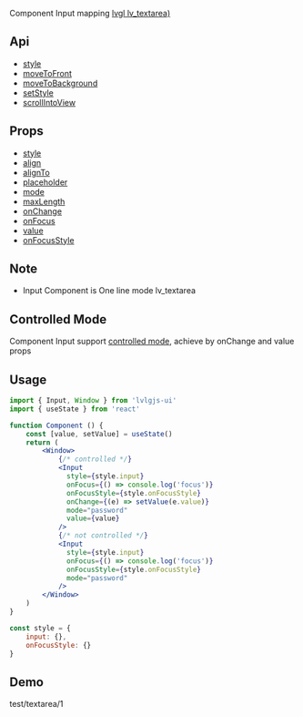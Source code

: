 Component Input mapping [lvgl lv_textarea)](https://docs.lvgl.io/master/widgets/textarea.html)

## Api
- [style](../api/style.md)
- [moveToFront](../api/moveToFront.md)
- [moveToBackground](../api/moveToBackground.md)
- [setStyle](../api/setStyle.md)
- [scrollIntoView](../api/scrollIntoView.md)

## Props
- [style](../props/style.md)
- [align](../props/align.md)
- [alignTo](../props/alignTo.md)
- [placeholder](../props/placeholder.md)
- [mode](../props/mode.md)
- [maxLength](../props/maxLength.md)
- [onChange](../props/onChange/1.md)
- [onFocus](../props/onFocus.md)
- [value](../props/value/1.md)
- [onFocusStyle](../props/onFocusStyle.md)

## Note
- Input Component is One line mode lv_textarea

## Controlled Mode
Component Input support [controlled mode](https://krasimir.gitbooks.io/react-in-patterns/content/chapter-05/), achieve by onChange and value props  

## Usage
```jsx
import { Input, Window } from 'lvlgjs-ui'
import { useState } from 'react'

function Component () {
    const [value, setValue] = useState()
    return (
        <Window>
            {/* controlled */}
            <Input
              style={style.input}
              onFocus={() => console.log('focus')}
              onFocusStyle={style.onFocusStyle}
              onChange={(e) => setValue(e.value)}
              mode="password"
              value={value}
            />
            {/* not controlled */}
            <Input
              style={style.input}
              onFocus={() => console.log('focus')}
              onFocusStyle={style.onFocusStyle}
              mode="password"
            />
        </Window>
    )
}

const style = {
    input: {},
    onFocusStyle: {}
}
```

## Demo
test/textarea/1
